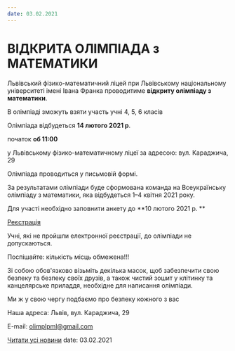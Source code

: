 ```yaml
---
date: 03.02.2021
---
```

# ВІДКРИТА ОЛІМПІАДА з МАТЕМАТИКИ

Львівський фізико-математичний ліцей при Львівському національному університеті імені Івана Франка проводитиме **відкриту олімпіаду з математики**.

В олімпіаді зможуть взяти участь учні 4, 5, 6 класів

Олімпіада відбудеться **14 лютого 2021 р**.

початок **об 11:00**

у Львівському фізико-математичному ліцеї за адресою: вул. Караджича, 29

Олімпіада проводиться у письмовій формі.

За результатами олімпіади буде сформована команда на Всеукраїнську олімпіаду з математики, яка відбудеться 1–4 квітня 2021 року.

Для участі необхідно заповнити анкету до **10 лютого 2021 р. **

[Реєстрація](https://docs.google.com/forms/d/1Ov4zQ7YH_QMBAFc0f6J6zbpBLPgqu58vX1iCzMN1C-s/edit)

Учні, які не пройшли електронної реєстрації, до олімпіади не допускаються.

Поспішайте: кількість місць обмежена!!!

Зі собою обов'язково візьміть декілька масок, щоб забезпечити свою безпеку та безпеку своїх друзів, а також чистий зошит у клітинку та канцелярське приладдя, необхідне для написання олімпіади.

Ми ж у свою чергу подбаємо про безпеку кожного з вас

Наша адреса: Львів, вул. Караджича, 29

E-mail: olimplpml@gmail.com

[Читати усі новини](/news)
date: 03.02.2021
